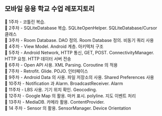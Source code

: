 ## 모바일 응용 학교 수업 레포지토리  


📗 1주차 - 코틀린 복습. 
 <br> 
 📗 2주차 - SQLiteDatabase 복습. SQLiteOpenHelper. SQLiteDatabase/Cursor 클래스 <br>
📘 3주차 -  Room Database. DAO 정의. Room Database 정의. 비동기 쿼리 사용  <br>
 📘 4주차 - View Model. Android 계층. 아키텍처 구조 <br>
 📙 5주차 - Android Network, HTTP 통신, GET, POST. ConnectivityManager. HTTP 요청. HTTP 데이터 서버 전송 <br>
 📙 6주차 - Open API 사용. XML Parsing. Coroutine 의 적용 <br>
📗 7주차 - Retrofit. Glide. POJO. 인터페이스 <br>
📗 9주차 - Android Data 의 사용. 파일 저장소의 사용. Shared Preferences 사용 <br>
📘 10주차 - Notification 과 Alarm. BroadcastReceiver. Alarm <br>
📘 11주차 - LBS 사용. 기기 위치 확인. Geocoding. <br>
📙 12주차 - Google Map 의 활용. 마커 표시. polyline. 지도 이벤트 처리 <br>
 📙 13주차 - MediaDB. 카메라 활용. ContentProvider. <br>
📗 14 주차 - Sensor 의 활용. SensorManager. Device Orientation
